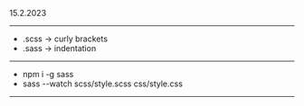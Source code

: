 15.2.2023

---

- .scss -> curly brackets
- .sass -> indentation

---

- npm i -g sass
- sass --watch scss/style.scss css/style.css

---
